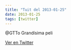 ```yaml
---
title: "Tuit del 2013-01-25"
date: 2013-01-25
tags: [twitter]
---
```


@GTTo Grandísima peli



[Ver en Twitter](https://twitter.com/i/web/status/294910619294003201)
